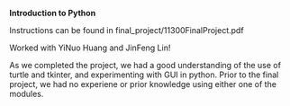 <b>Introduction to Python</b>

Instructions can be found in final_project/11300FinalProject.pdf

Worked with YiNuo Huang and JinFeng Lin!

As we completed the project, we had a good understanding of the use of turtle and tkinter, and experimenting with GUI in python. Prior to the final project, we had no experiene or prior knowledge using either one of the modules. 
